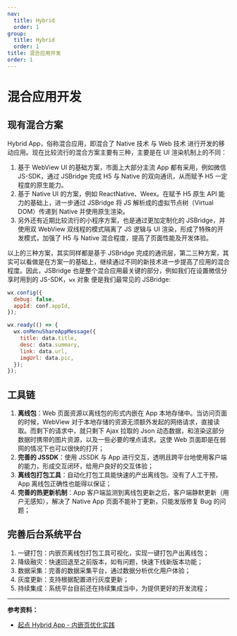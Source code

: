 ```yaml
---
nav:
  title: Hybrid
  order: 1
group:
  title: Hybrid
  order: 1
title: 混合应用开发
order: 1
---
```


# 混合应用开发

## 现有混合方案

Hybrid App，俗称混合应用，即混合了 Native 技术 与 Web 技术 进行开发的移动应用。现在比较流行的混合方案主要有三种，主要是在 UI 渲染机制上的不同：

1. 基于 WebView UI 的基础方案，市面上大部分主流 App 都有采用，例如微信 JS-SDK，通过 JSBridge 完成 H5 与 Native 的双向通讯，从而赋予 H5 一定程度的原生能力。
2. 基于 Native UI 的方案，例如 ReactNative、Weex。在赋予 H5 原生 API 能力的基础上，进一步通过 JSBridge 将 JS 解析成的虚拟节点树（Virtual DOM）传递到 Native 并使用原生渲染。
3. 另外还有近期比较流行的小程序方案，也是通过更加定制化的 JSBridge，并使用双 WebView 双线程的模式隔离了 JS 逻辑与 UI 渲染，形成了特殊的开发模式，加强了 H5 与 Native 混合程度，提高了页面性能及开发体验。

以上的三种方案，其实同样都是基于 JSBridge 完成的通讯层，第二三种方案，其实可以看做是在方案一的基础上，继续通过不同的新技术进一步提高了应用的混合程度。因此，JSBridge 也是整个混合应用最关键的部分，例如我们在设置微信分享时用到的 JS-SDK，`wx` 对象 便是我们最常见的 JSBridge:

```js
wx.config({
  debug: false,
  appId: conf.appId,
});

wx.ready(() => {
  wx.onMenuShareAppMessage({
    title: data.title,
    desc: data.summary,
    link: data.url,
    imgUrl: data.pic,
  });
});
```

## 工具链

1. **离线包**：Web 页面资源以离线包的形式内嵌在 App 本地存储中。当访问页面的时候，WebView 对于本地存储的资源无须额外发起的网络请求，直接读取。而剩下的请求中，就只剩下 Ajax 拉取的 Json 动态数据，和渲染这部分数据时携带的图片资源，以及一些必要的埋点请求。这使 Web 页面即是在弱网的情况下也可以很快的打开；
2. **完善的 JSSDK**：使用 JSSDK 与 App 进行交互，透明且跨平台地使用客户端的能力，形成交互闭环，给用户良好的交互体验；
3. **离线包打包工具**：自动化打包工具能快速的产出离线包。没有了人工干预，App 离线包正确性也能得以保证；
4. **完善的热更新机制**：App 客户端监测到离线包更新之后，客户端静默更新（用户无感知），解决了 Native App 页面不能补丁更新，只能发版修复 Bug 的问题；

## 完善后台系统平台

1. 一键打包：内嵌页离线包打包工具可视化，实现一键打包产出离线包；
2. 降级融灾：快速回退至之前版本，如有问题，快速下线新版本功能；
3. 数据采集：完善的数据采集平台，通过数据分析优化用户体验；
4. 灰度更新：支持根据配置进行灰度更新；
5. 持续集成：系统平台目前还在持续集成当中，为提供更好的开发流程；

---

**参考资料：**

- [起点 Hybrid App - 内嵌页优化实践](https://juejin.im/post/6844903624959606792)
